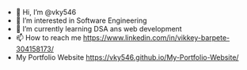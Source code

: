 - 👋 Hi, I’m @vky546
- 👀 I’m interested in Software Engineering
- 🌱 I’m currently learning DSA ans web development
- 📫 How to reach me https://www.linkedin.com/in/vikkey-barpete-304158173/
- My Portfolio Website https://vky546.github.io/My-Portfolio-Website/

<!---
vky546/vky546 is a ✨ special ✨ repository because its `README.md` (this file) appears on your GitHub profile.
You can click the Preview link to take a look at your changes.
--->
